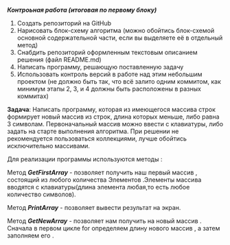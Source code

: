 **_Контроьная работа (итоговая по первому блоку)_**

1. Создать репозиторий на GitHub
2. Нарисовать блок-схему алгоритма (можно обойтись блок-схемой основной содержательной части, если вы выделяете её в отдельный метод)
3. Снабдить репозиторий оформленным текстовым описанием решения (файл README.md)
4. Написать программу, решающую поставленную задачу
5. Использовать контроль версий в работе над этим небольшим проектом (не должно быть так, что всё залито одним коммитом, как минимум этапы 2, 3, и 4 должны быть расположены в разных коммитах)

**Задача**: Написать программу, которая из имеющегося массива строк формирует новый массив из строк, длина которых меньше, либо равна 3 символам. Первоначальный массив можно ввести с клавиатуры, либо задать на старте выполнения алгоритма. При решении не рекомендуется пользоваться коллекциями, лучше обойтись исключительно массивами.

Для реализации программы используются методы :

Метод _**GetFirstArray**_ -  позволяет получить наш первый массив , состоящий из любого количества Элементов .Элементы массива вводятся с клавиатуры(длина элемента любая,то есть любое количество символов).

Метод _**PrintArray**_ - позволяет вывести результат на экран.

Метод _**GetNewArray**_ - позволяет нам получить на новый массив . Сначала в первом цикле for  определяем длину нового массив , а затем заполняем его .


